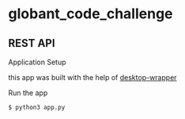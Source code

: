# globant_code_challenge


## REST API

Application Setup

this app was built with the help of [desktop-wrapper](https://pypi.org/project/desktop-wrapper/)

Run the app

```
$ python3 app.py
```